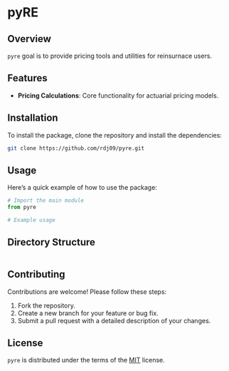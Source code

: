 # pyRE

## Overview
`pyre` goal is to provide pricing tools and utilities for reinsurnace users. 

## Features
- **Pricing Calculations**: Core functionality for actuarial pricing models.


## Installation
To install the package, clone the repository and install the dependencies:

```bash
git clone https://github.com/rdj09/pyre.git
```

## Usage
Here’s a quick example of how to use the package:

```python
# Import the main module
from pyre 

# Example usage

```

## Directory Structure
```

```

## Contributing
Contributions are welcome! Please follow these steps:
1. Fork the repository.
2. Create a new branch for your feature or bug fix.
3. Submit a pull request with a detailed description of your changes.

## License

`pyre` is distributed under the terms of the [MIT](https://spdx.org/licenses/MIT.html) license.


